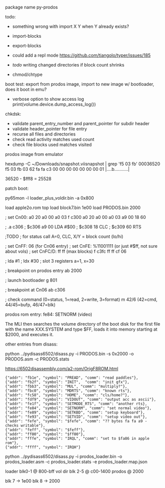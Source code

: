 package name py-prodos

todo:

- something wrong with import X Y  when Y already exists?

- import-blocks
- export-blocks
- could add a repl mode https://github.com/tiangolo/typer/issues/185
- *todo* writing changed directories if block count shrinks
- chmod/chtype


boot test:  export from prodos image, import to new image w/ bootloader, does it boot in emu?

- verbose option to show access log
        print(volume.device.dump_access_log())

chkdsk:
- validate parent_entry_number and parent_pointer for subdir header
- validate header_pointer for file entry
- recurse all files and directories
- check read activity matches used count
- check file blocks used matches visited

prodos image from emulator

hexdump -C ~/Downloads/snapshot.viisnapshot | grep 'f5 03 fb'
00036520  f5 03 fb 03 62 fa fa c3  00 00 00 00 00 00 00 01  |....b...........|

36520 - $fff8  = 25528


patch boot:

py65mon -l loader_plus_voldir.bin -a 0x800

load apple2o.rom top
load block7.bin 1e00
load PRODOS.bin 2000

; set Cn00: a0 20 a0 00 a0 03
f c300 a0 20 a0 00 a0 03 a9 00 18 60

; .a c306
; $c306  a9 00     LDA #$00
; $c308  18        CLC
; $c309  60        RTS

;TODO
; for status call A=0, CLC, X/Y = block count (lo/hi)

; set CnFF: 06 (for Cn06 entry)
; set CnFE: %11001111  (or just #$ff, not sure about vols)
; set CnFC/D: ff ff (max blocks)
f c3fc ff ff cf 06

; lda #1
; ldx #30    ; slot 3
registers a=1, x=30

; breakpoint on prodos entry
ab 2000

; launch bootloader
g 801

; breakpoint at Cn06
ab c306

; check command (0=status, 1=read, 2=write, 3=format)
m 42/6  (42=cmd, 44/45=bufp, 46/47=blk)

prodos rom entry:
fe84: SETNORM (video)


The MLI then searches the volume directory of the boot disk for the first file with the name XXX.SYSTEM and type $FF, loads it into memory starting at $2000, and executes it.


other entries from disass:

python ../pydisass6502/disass.py -i PRODOS.bin -s 0x2000 -o PRODOS.asm -c PRODOS.stats

https://6502disassembly.com/a2-rom/OrigF8ROM.html

    {"addr": "fb1e", "symbol": "PREAD", "comm": "read paddles"},
    {"addr": "fb2f", "symbol": "INIT",  "comm": "init gfx"},
    {"addr": "fbb3", "symbol": "MUL", "comm": "multiply?"},
    {"addr": "fbc0", "symbol": "MDRTS", "comm": "known rts"},
    {"addr": "fc58", "symbol": "HOME", "comm": "cls/home?"},
    {"addr": "fdf9", "symbol": "VIDOUT", "comm": "output acc as ascii"},
    {"addr": "fe1f", "symbol": "SETMODE_RTS", "comm": "another rts},
    {"addr": "fe84", "symbol": "SETNORM", "comm": "set normal video"},
    {"addr": "fe89", "symbol": "SETKBD", "comm": "setup keyboard"},
    {"addr": "fe93", "symbol": "SETVID", "comm": "setup video out"},
    {"addr": "fefe", "symbol": "$fefe", "comm": "?? bytes fa fa a9 - checks writable"},
    {"addr": "feff", "symbol": "$feff"},
    {"addr": "ff00", "symbol": "$ff00"},
    {"addr": "fffe", "symbol": "IRQL", "comm": "set to $fa86 in apple rom"},
    {"addr": "ffff", "symbol": "IRQH"}




python ../pydisass6502/disass.py -i prodos_loader.bin -o prodos_loader.asm -c prodos_loader.stats -e prodos_loader.map.json

loader blk0-1 @ 800-bff
vol dir blk 2-5 @ c00-1400
prodos @ 2000

blk 7 -> 1e00
blk 8 -> 2000


